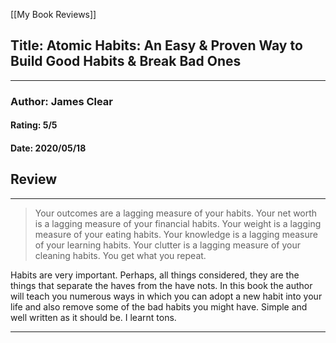 [[My Book Reviews]]

 
 ## Title: Atomic Habits: An Easy & Proven Way to Build Good Habits & Break Bad Ones
 ---
 ### Author: James Clear
 #### Rating: 5/5
 #### Date: 2020/05/18


 ## Review
 ---
 
>   
> Your outcomes are a lagging measure of your habits. Your net worth is a lagging measure of your financial habits. Your weight is a lagging measure of your eating habits. Your knowledge is a lagging measure of your learning habits. Your clutter is a lagging measure of your cleaning habits. You get what you repeat.  
> 

  
  
  
Habits are very important. Perhaps, all things considered, they are the things that separate the haves from the have nots. In this book the author will teach you numerous ways in which you can adopt a new habit into your life and also remove some of the bad habits you might have. Simple and well written as it should be. I learnt tons.



 ---
 
